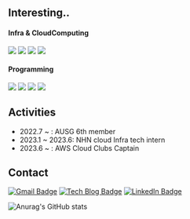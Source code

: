 <div>
  
  ## Interesting..
  
  #### Infra & CloudComputing
  <img src="https://img.shields.io/badge/Amazon AWS-232F3E?style=flat&logo=Amazon AWS&logoColor=white"/>
  <img src="https://img.shields.io/badge/Docker-2496ED?style=flat&logo=Docker&logoColor=white"/>
  <img src="https://img.shields.io/badge/Kubernetes-326CE5?style=flat&logo=Kubernetes&logoColor=white"/>
  <img src="https://img.shields.io/badge/Terraform-430098?style=flat&logo=Terraform&logoColor=white"/>
  
  #### Programming
  <img src="https://img.shields.io/badge/Spring-6DB33F?style=flat&logo=Spring&logoColor=white"/>
  <img src="https://img.shields.io/badge/Go-00ADD8?style=flat&logo=Go&logoColor=white"/>
  <img src="https://img.shields.io/badge/PHP-777BB4?style=flat&logo=PHP&logoColor=white"/>
  <img src="https://img.shields.io/badge/Vue.js-4FC08D?style=flat&logo=Vue.js&logoColor=white"/>
 
  ## Activities
  * 2022.7 ~ : AUSG 6th member
  * 2023.1 ~ 2023.6: NHN cloud Infra tech intern
  * 2023.6 ~ : AWS Cloud Clubs Captain
  ## Contact
  [![Gmail Badge](https://img.shields.io/badge/Gmail-d14836?style=flat-square&logo=Gmail&logoColor=white&link=mailto:sumink0903@gmail.com)](mailto:sumink0903@gmail.com)
   [![Tech Blog Badge](http://img.shields.io/badge/Blog-white?style=flat&logo=Tistory&logoColor=black&link=https://suminn0.tistory.com/)](https://suminn0.tistory.com/)
    [![LinkedIn Badge](http://img.shields.io/badge/LinkedIn-0A66C2?style=flat&logo=LinkedIn&logoColor=white&link=https://www.linkedin.com/in/Eeap/)](https://www.linkedin.com/in/Eeap/)
  <div>
    
![Anurag's GitHub stats](https://github-readme-stats.vercel.app/api?username=Eeap&&show_icons=true&theme=flag-india)
    
  </div>
</div>
<!---
Eeap/Eeap is a ✨ special ✨ repository because its `README.md` (this file) appears on your GitHub profile.
You can click the Preview link to take a look at your changes.
--->
